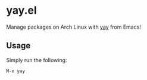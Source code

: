 # yay.el

Manage packages on Arch Linux with [yay](https://github.com/Jguer/yay) from Emacs!

## Usage

Simply run the following:
```
M-x yay
```
